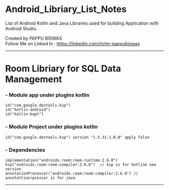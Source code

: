 # Android_Libriary_List_Notes
List of Android Kotlin and Java Libraries used for building Application with Android Studio.

Created by PAPPU BISWAS<br>
Follow Me on Linked In : https://linkedin.com/in/mr-pappubiswas

---

<h1> Room Libriary for SQL Data Management </h1>
<h3> - Module app under plugins kotlin</h3>

  ```
  id("com.google.devtools.ksp")
  id("kotlin-android")
  id("kotlin-kapt")
  ```
<h3> - Module Project under plugins kotlin</h3>

```
id("com.google.devtools.ksp") version "1.5.31-1.0.0" apply false
```

<h3> - Dependencies </h3>

  ```
  implementation("androidx.room:room-runtime:2.6.0")
  ksp("androidx.room:room-compiler:2.6.0")  // ksp is for kotline new version
  annotationProcessor("androidx.room:room-compiler:2.6.0") // annotattionrpcessor is for java
  ```


  ---

  

